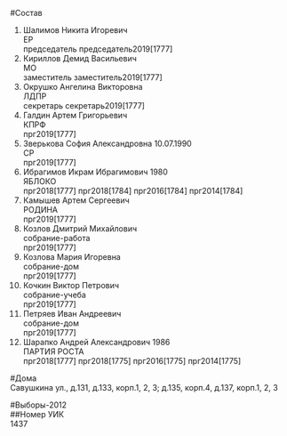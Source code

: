 #Состав  
1. Шалимов Никита Игоревич  
    ЕР  
    председатель председатель2019[1777]  
2. Кириллов Демид Васильевич  
    МО  
    заместитель заместитель2019[1777]  
3. Окрушко Ангелина Викторовна  
    ЛДПР  
    секретарь секретарь2019[1777]  
4. Галдин Артем Григорьевич  
    КПРФ  
    прг2019[1777]  
5. Зверькова София Александровна 10.07.1990  
    СР  
    прг2019[1777]  
6. Ибрагимов Икрам Ибрагимович 1980  
    ЯБЛОКО  
    прг2018[1777] прг2018[1784] прг2016[1784] прг2014[1784]  
7. Камышев Артем Сергеевич  
    РОДИНА  
    прг2019[1777]  
8. Козлов Дмитрий Михайлович  
    собрание-работа  
    прг2019[1777]  
9. Козлова Мария Игоревна  
    собрание-дом  
    прг2019[1777]  
10. Кочкин Виктор Петрович  
    собрание-учеба  
    прг2019[1777]  
11. Петряев Иван Андреевич  
    собрание-дом  
    прг2019[1777]  
12. Шарапко Андрей Александрович 1986  
    ПАРТИЯ РОСТА  
    прг2018[1777] прг2018[1775] прг2016[1775] прг2014[1775]  

#Дома  
Савушкина ул., д.131, д.133, корп.1, 2, 3; д.135, корп.4, д.137, корп.1, 2, 3  
  
#Выборы-2012  
##Номер УИК  
1437  
